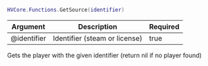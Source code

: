 ```lua
HVCore.Functions.GetSource(identifier)
```

| Argument | Description | Required |
| ----------- | ----------- | ----------- |
| @identifier | Identifier (steam or license) | true |

Gets the player with the given identifier (return nil if no player found)